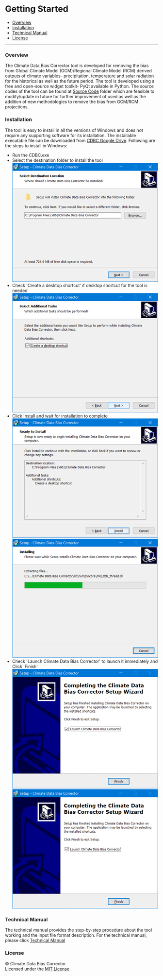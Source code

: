 # Getting Started
- [Overview](#Overview)
- [Installation](#Installation)
- [Technical Manual](#Technical-Manual)
- [License](#License)
---
### Overview  
The Climate Data Bias Corrector tool is developed for removing the bias from Global Climate Model (GCM)/Regional Climate Model (RCM) derived outputs of climate variables- precipitation, temperature and solar radiation for the historical as well as the future period. The tool is developed using a free and open-source widget toolkit- PyQt available in Python. The source codes of the tool can be found at [Source Code](/Source%20Codes) folder which are feasible to modify/update in future for further improvement of used as well as the addition of new methodologies to remove the bias from GCM/RCM projections.  
  
### Installation  
The tool is easy to install in all the versions of Windows and does not require any supporting software for its installation. The installable executable file can be downloaded from [CDBC Google Drive](https://drive.google.com/open?id=1O-U5EXd0AfxrTmqwoWvdpKn7CUIy1ygs). Following are the steps to install in Windows:  
- Run the CDBC.exe 
- Select the destination folder to install the tool
![Picture1](Screenshots/Picture1.png)
- Check 'Create a desktop shortcut' if desktop shortcut for the tool is needed
![Picture2](Screenshots/Picture2.png)
- Click Install and wait for installation to complete
![Picture3](Screenshots/Picture3.png)
![Picture4](Screenshots/Picture4.png)
- Check 'Launch Climate Data Bias Corrector' to launch it immediately and Click 'Finish'
![Picture5](Screenshots/Picture5.png)
![Picture6](Screenshots/Picture5.png)
  
### Technical Manual 
The technical manual provides the step-by-step procedure about the tool working and the input file format description. For the technical manual, please click [Technical Manual](Technical%20Manual.md) 

### License
© Climate Data Bias Corrector  
Licensed under the [MIT License](LICENSE) 
